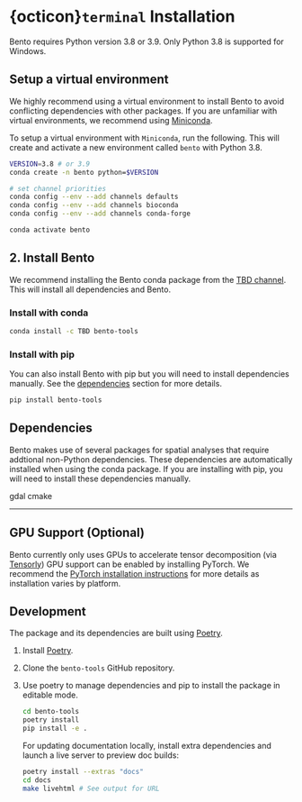 # {octicon}`terminal` Installation 
Bento requires Python version 3.8 or 3.9. Only Python 3.8 is supported for Windows.


## Setup a virtual environment
We highly recommend using a virtual environment to install Bento to avoid conflicting dependencies with other packages. If you are unfamiliar with virtual environments, we recommend using [Miniconda](https://docs.conda.io/en/latest/miniconda.html).

To setup a virtual environment with `Miniconda`, run the following. This will create and activate a new environment called `bento` with Python 3.8.

```bash
VERSION=3.8 # or 3.9
conda create -n bento python=$VERSION

# set channel priorities
conda config --env --add channels defaults
conda config --env --add channels bioconda
conda config --env --add channels conda-forge

conda activate bento
```
## 2. Install Bento

We recommend installing the Bento conda package from the [TBD channel](TBD). This will install all dependencies and Bento.

### Install with conda

```bash
conda install -c TBD bento-tools
```

### Install with pip

You can also install Bento with pip but you will need to install dependencies manually. See the [dependencies](#Dependencies) section for more details.

```bash
pip install bento-tools
```

## Dependencies

Bento makes use of several packages for spatial analyses that require addtional non-Python dependencies. These dependencies are automatically installed when using the conda package. If you are installing with pip, you will need to install these dependencies manually.

gdal
cmake

---
## GPU Support (Optional)
Bento currently only uses GPUs to accelerate tensor decomposition (via [Tensorly](https://tensorly.org/stable/index.html)) GPU support can be enabled by installing PyTorch. We recommend the [PyTorch installation instructions](https://pytorch.org/get-started/locally/) for more details as installation varies by platform.


## Development
The package and its dependencies are built using [Poetry](https://python-poetry.org/).

1. Install [Poetry](https://python-poetry.org/).
2. Clone the `bento-tools` GitHub repository.
3. Use poetry to manage dependencies and pip to install the package in editable mode.

    ```bash
    cd bento-tools
    poetry install
    pip install -e .
    ```

    For updating documentation locally, install extra dependencies and launch a live server to preview doc builds:

    ```bash
    poetry install --extras "docs"
    cd docs
    make livehtml # See output for URL
    ```
